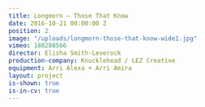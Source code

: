 ```yaml
---
title: Longmorn — Those That Know
date: 2016-10-21 00:00:00 Z
position: 2
image: "/uploads/longmorn-those-that-know-wide1.jpg"
vimeo: 188288566
director: Elisha Smith-Leverock
production-company: Knucklehead / LEZ Creative
equipment: Arri Alexa + Arri Amira
layout: project
is-shown: true
is-in-cv: true
---
```



